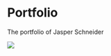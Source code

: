 # Portfolio
The portfolio of Jasper Schneider

![](https://unblast.com/wp-content/uploads/2022/08/Programmer-Illustration.jpg)
